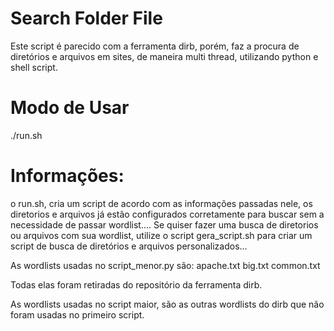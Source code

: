 # Search Folder File
Este script é parecido com a ferramenta dirb, porém, faz a procura de diretórios e arquivos em sites, de maneira multi thread, utilizando python e shell script.

# Modo de Usar

./run.sh

# Informações:
o run.sh, cria um script de acordo com as informações passadas nele, os diretorios e arquivos já estão configurados corretamente para buscar sem a necessidade de passar wordlist....
Se quiser fazer uma busca de diretorios ou arquivos com sua wordlist, utilize o script gera_script.sh para criar um script de busca de diretórios e arquivos personalizados...

As wordlists usadas no script_menor.py são:
apache.txt
big.txt
common.txt

Todas elas foram retiradas do repositório da ferramenta dirb.

As wordlists usadas no script maior, são as outras wordlists do dirb que não foram usadas no primeiro script.
